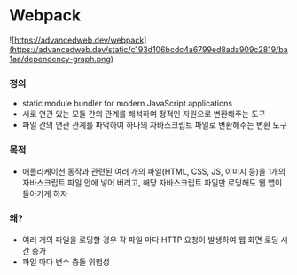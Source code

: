 # Webpack
![https://advancedweb.dev/webpack](https://advancedweb.dev/static/c193d106bcdc4a6799ed8ada909c2819/ba1aa/dependency-graph.png)

### 정의
- static module bundler for modern JavaScript applications
- 서로 연관 있는 모듈 간의 관계를 해석하여 정적인 자원으로 변환해주는 도구
- 파일 간의 연관 관계를 파악하여 하나의 자바스크립트 파일로 변환해주는 변환 도구

### 목적
- 애플리케이션 동작과 관련된 여러 개의 파일(HTML, CSS, JS, 이미지 등)을 1개의 자바스크립트 파일 안에 넣어 버리고, 해당 자바스크립트 파일만 로딩해도 웹 앱이 돌아가게 하자

### 왜?
- 여러 개의 파일을 로딩할 경우 각 파일 마다 HTTP 요청이 발생하여 웹 화면 로딩 시간 증가
- 파일 마다 변수 충돌 위험성
